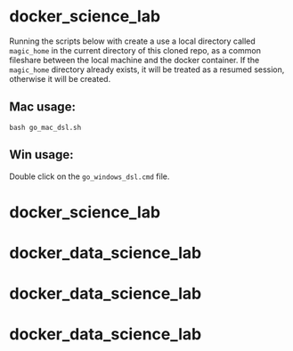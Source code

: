 # docker_science_lab

Running the scripts below with create a use a local directory called `magic_home` in the current directory of this cloned repo, as a common fileshare between the local machine and the docker container.  If the `magic_home` directory already exists, it will be treated as a resumed session, otherwise it will be created.

## Mac usage:

`bash go_mac_dsl.sh`

## Win usage:

Double click on the `go_windows_dsl.cmd` file.
# docker_science_lab
# docker_data_science_lab
# docker_data_science_lab
# docker_data_science_lab

